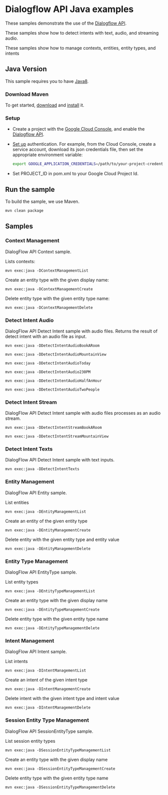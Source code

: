 # Dialogflow API Java examples

These samples demonstrate the use of the [Dialogflow API][dialogflow].

These samples show how to detect intents with text, audio, and streaming audio.

These samples show how to manage contexts, entities, entity types, and intents

[dialogflow]: https://dialogflow.com/docs/getting-started/basics
[google-cloud-java]: https://github.com/GoogleCloudPlatform/google-cloud-java

## Java Version

This sample requires you to have
[Java8](https://docs.oracle.com/javase/8/docs/technotes/guides/install/install_overview.html).

### Download Maven

To get started, [download][maven-download] and [install][maven-install] it.

[maven]: https://maven.apache.org
[maven-download]: https://maven.apache.org/download.cgi
[maven-install]: https://maven.apache.org/install.html

### Setup

* Create a project with the [Google Cloud Console][cloud-console], and enable
  the [Dialogflow API][dialogflow-api].
* [Set up][auth] authentication. For
    example, from the Cloud Console, create a service account,
    download its json credentials file, then set the appropriate environment
    variable:

    ```bash
    export GOOGLE_APPLICATION_CREDENTIALS=/path/to/your-project-credentials.json
    ```
* Set PROJECT_ID in pom.xml to your Google Cloud Project Id.

[cloud-console]: https://console.cloud.google.com
[dialogflow-api]: https://pantheon.corp.google.com/apis/library/dialogflow.googleapis.com
[auth]: https://cloud.google.com/docs/authentication/getting-started

## Run the sample

To build the sample, we use Maven.

```bash
mvn clean package
```

## Samples

### Context Management
DialogFlow API Context sample.

Lists contexts:
```
mvn exec:java -DContextManagementList
```
Create an entity type with the given display name:
```
mvn exec:java -DContextManagementCreate
```
Delete entity type with the given entity type name:
```
mvn exec:java -DContextManagementDelete
```

### Detect Intent Audio
DialogFlow API Detect Intent sample with audio files. Returns the result of detect intent with an
audio file as input.

```
mvn exec:java -DDetectIntentAudioBookARoom
```
```
mvn exec:java -DDetectIntentAudioMountainView
```
```
mvn exec:java -DDetectIntentAudioToday
```
```
mvn exec:java -DDetectIntentAudio230PM
```
```
mvn exec:java -DDetectIntentAudioHalfAnHour
```
```
mvn exec:java -DDetectIntentAudioTwoPeople
```

### Detect Intent Stream
DialogFlow API Detect Intent sample with audio files processes as an audio stream.

```
mvn exec:java -DDetectIntentStreamBookARoom
```
```
mvn exec:java -DDetectIntentStreamMountainView
```

### Detect Intent Texts
DialogFlow API Detect Intent sample with text inputs.

```
mvn exec:java -DDetectIntentTexts
```

### Entity Management
DialogFlow API Entity sample.

List entities
```
mvn exec:java -DEntityManagementList
```
Create an entity of the given entity type
```
mvn exec:java -DEntityManagementCreate
```
Delete entity with the given entity type and entity value
```
mvn exec:java -DEntityManagementDelete
```

### Entity Type Management
DialogFlow API EntityType sample.

List entity types
```
mvn exec:java -DEntityTypeManagementList
```
Create an entity type with the given display name
```
mvn exec:java -DEntityTypeManagementCreate
```
Delete entity type with the given entity type name
```
mvn exec:java -DEntityTypeManagementDelete
```

### Intent Management
DialogFlow API Intent sample.

List intents
```
mvn exec:java -DIntentManagementList
```
Create an intent of the given intent type
```
mvn exec:java -DIntentManagementCreate
```
Delete intent with the given intent type and intent value
```
mvn exec:java -DIntentManagementDelete
```

### Session Entity Type Management
DialogFlow API SessionEntityType sample.

List session entity types
```
mvn exec:java -DSessionEntityTypeManagementList
```
Create an entity type with the given display name
```
mvn exec:java -DSessionEntityTypeManagementCreate
```
Delete entity type with the given entity type name
```
mvn exec:java -DSessionEntityTypeManagementDelete
```